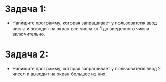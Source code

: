 # Задача 1:
* Напишите программу, которая запрашивает у пользователя ввод числа и выводит на экран все числа от 1 до введенного числа включительно.
# Задача 2:
* Напишите программу, которая запрашивает у пользователя ввод 2 чисел и выводит на экран большее из них.



